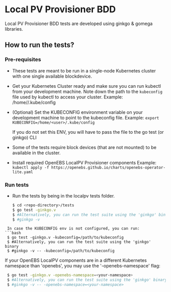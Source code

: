 # Local PV Provisioner BDD

Local PV Provisioner BDD tests are developed using ginkgo & gomega libraries.

## How to run the tests?

### Pre-requisites

- These tests are meant to be run in a single-node Kubernetes
  cluster with one single available blockdevice.

- Get your Kubernetes Cluster ready and make sure you can run 
  kubectl from your development machine. 
  Note down the path to the `kubeconfig` file used by kubectl 
  to access your cluster.  Example: /home/<user>/.kube/config

- (Optional) Set the KUBECONFIG environment variable on your 
  development machine to point to the kubeconfig file. 
  Example: `export KUBECONFIG=/home/<user>/.kube/config`

  If you do not set this ENV, you will have to pass the file 
  to the go test (or ginkgo) CLI

- Some of the tests require block devices (that are not mounted)
  to be available in the cluster.

- Install required OpenEBS LocalPV Provisioner components
  Example: `kubectl apply -f https://openebs.github.io/charts/openebs-operator-lite.yaml`

### Run tests

- Run the tests by being in the localpv tests folder. 
  ```bash
  $ cd <repo-directory>/tests
  $ go test -ginkgo.v
  $ #Alternatively, you can run the test suite using the 'ginkgo' binary
  $ #ginkgo -v
 ```
  In case the KUBECONFIG env is not configured, you can run:
 ```bash
  $ go test -ginkgo.v -kubeconfig=/path/to/kubeconfig
  $ #Alternatively, you can run the test suite using the 'ginkgo' binary
  $ #ginkgo -v -- -kubeconfig=/path/to/kubeconfig
 ```

  If your OpenEBS LocalPV components are in a different Kubernetes namespace than 'openebs', you may use the '-openebs-namespace' flag:
 ```bash
  $ go test -ginkgo.v -openebs-namespace=<your-namespace>
  $ #Alternatively, you can run the test suite using the 'ginkgo' binary
  $ #ginkgo -v -- -openebs-namespace=<your-namespace>
 ```

